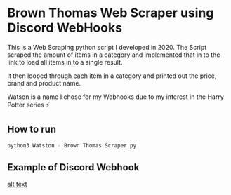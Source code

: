 # Brown Thomas Web Scraper using Discord WebHooks

This is a Web Scraping python script I developed in 2020. The Script scraped the amount of items in a category and implemented that in to the link to load all items in to a single result.

It then looped through each item in a category and printed out the price, brand and product name.

Watson is a name I chose for my Webhooks due to my interest in the Harry Potter series ⚡️

## How to run
```bash
python3 Watston - Brown Thomas Scraper.py
```

## Example of Discord Webhook
[alt text](https://github.com/EddieSheehy/Brown-Thomas-Discord-Scraper/blob/6c895f9cb76a1d0697cf2a81613ef09acc3e9643/images/Screenshot%202023-07-02%20at%2015.43.53.png)
